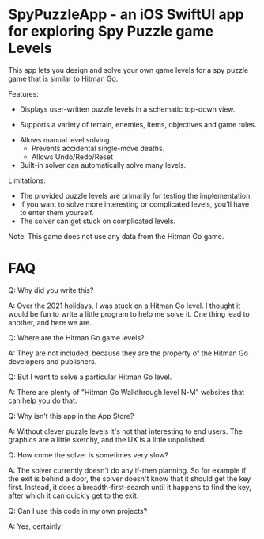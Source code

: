 # SpyPuzzleApp - an iOS SwiftUI app for exploring Spy Puzzle game Levels

This app lets you design and solve your own game levels for a spy puzzle game that is
similar to [Hitman Go](https://en.wikipedia.org/wiki/Hitman_Go).

Features:

+ Displays user-written puzzle levels in a schematic top-down view.
- Supports a variety of terrain, enemies, items, objectives and game rules.
+ Allows manual level solving.
  - Prevents accidental single-move deaths.
  - Allows Undo/Redo/Reset
+ Built-in solver can automatically solve many levels.

Limitations:

- The provided puzzle levels are primarily for testing the implementation.
- If you want to solve more interesting or complicated levels, you'll have to enter them yourself.
- The solver can get stuck on complicated levels.

Note: This game does not use any data from the Hitman Go game.

# FAQ

Q: Why did you write this?

A: Over the 2021 holidays, I was stuck on a Hitman Go level. I thought it would be fun to write a
little program to help me solve it. One thing lead to another, and here we are.

Q: Where are the Hitman Go game levels?

A: They are not included, because they are the property of the Hitman Go developers and publishers.

Q: But I want to solve a particular Hitman Go level.

A: There are plenty of "Hitman Go Walkthrough level N-M" websites that can help you do that.

Q: Why isn't this app in the App Store?

A: Without clever puzzle levels it's not that interesting to end users. The graphics are a little sketchy,
and the UX is a little unpolished.

Q: How come the solver is sometimes very slow?

A: The solver currently doesn't do any if-then planning. So for example
if the exit is behind a door, the solver doesn't know that it should get the key first. Instead, it
does a breadth-first-search until it happens to find the key, after which it can quickly get to the exit.

Q: Can I use this code in my own projects?

A: Yes, certainly!
